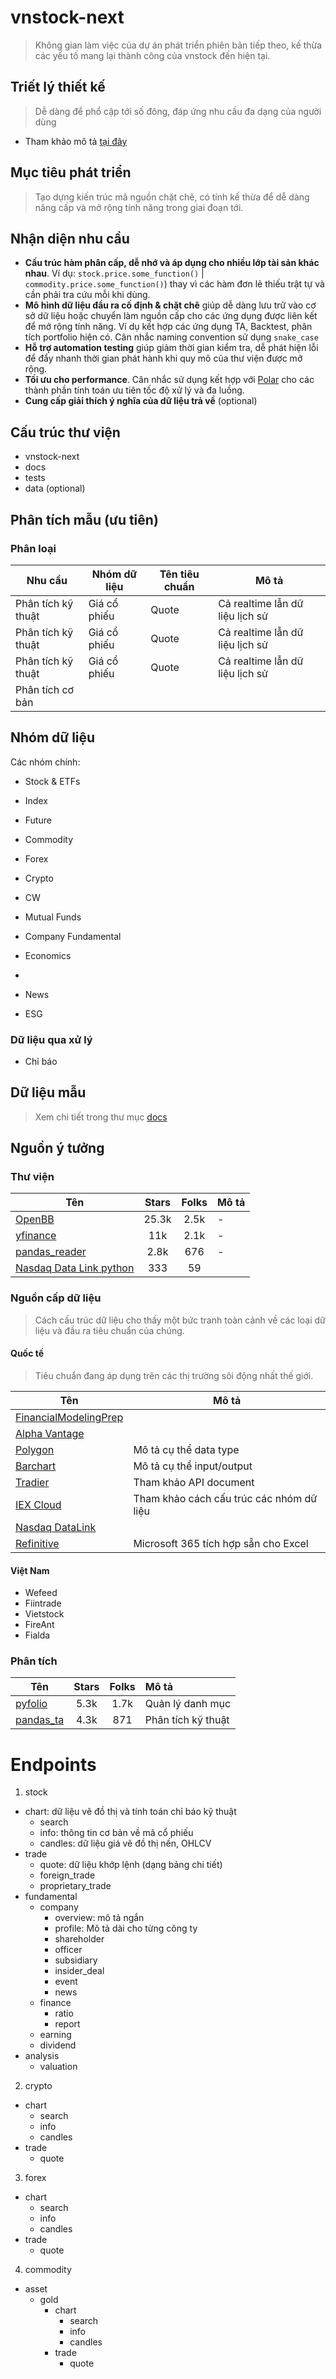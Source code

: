 # vnstock-next
> Không gian làm việc của dự án phát triển phiên bản tiếp theo, kế thừa các yếu tố mang lại thành công của vnstock đến hiện tại.

## Triết lý thiết kế
> Dễ dàng để phổ cập tới số đông, đáp ứng nhu cầu đa dạng của người dùng

- Tham khảo mô tả [tại đây](https://docs.vnstock.site/community/contribute/?h=tri%E1%BA%BFt+l%C3%BD#triet-ly-thiet-ke)

## Mục tiêu phát triển
> Tạo dựng kiến trúc mã nguồn chặt chẽ, có tính kế thừa để dễ dàng nâng cấp và mở rộng tính năng trong giai đoạn tới.

## Nhận diện nhu cầu
- **Cấu trúc hàm phân cấp, dễ nhớ và áp dụng cho nhiều lớp tài sản khác nhau**. Ví dụ: `stock.price.some_function()` | `commodity.price.some_function()`) thay vì các hàm đơn lẻ thiếu trật tự và cần phải tra cứu mỗi khi dùng.
- **Mô hình dữ liệu đầu ra cố định & chặt chẽ** giúp dễ dàng lưu trữ vào cơ sở dữ liệu hoặc chuyển làm nguồn cấp cho các ứng dụng được liên kết để mở rộng tính năng. Ví dụ kết hợp các ứng dụng TA, Backtest, phân tích portfolio hiện có. Cân nhắc naming convention sử dụng `snake_case`
- **Hỗ trợ automation testing** giúp giảm thời gian kiểm tra, dễ phát hiện lỗi để đẩy nhanh thời gian phát hành khi quy mô của thư viện được mở rộng.
- **Tối ưu cho performance**. Cân nhắc sử dụng kết hợp với [Polar](https://pola.rs/) cho các thành phần tính toán ưu tiên tốc độ xử lý và đa luồng.
- **Cung cấp giải thích ý nghĩa của dữ liệu trả về** (optional)


## Cấu trúc thư viện
- vnstock-next
- docs
- tests
- data (optional)


## Phân tích mẫu (ưu tiên)
### Phân loại
Nhu cầu | Nhóm dữ liệu | Tên tiêu chuẩn | Mô tả
--- | --- | --- | ---
Phân tích kỹ thuật | Giá cổ phiếu | Quote | Cả realtime lẫn dữ liệu lịch sử
Phân tích kỹ thuật | Giá cổ phiếu | Quote | Cả realtime lẫn dữ liệu lịch sử
Phân tích kỹ thuật | Giá cổ phiếu | Quote | Cả realtime lẫn dữ liệu lịch sử
Phân tích cơ bản | 

## Nhóm dữ liệu

Các nhóm chính:
- Stock & ETFs
- Index
- Future
- Commodity
- Forex
- Crypto
- CW
- Mutual Funds

- Company Fundamental
- Economics
- 
- News
- ESG

### Dữ liệu qua xử lý
- Chỉ báo

## Dữ liệu mẫu
> Xem chi tiết trong thư mục [docs](./docs)

## Nguồn ý tưởng
### Thư viện
Tên | Stars | Folks | Mô tả
--- | :---: | :---: | :-
[OpenBB](https://github.com/OpenBB-finance/OpenBBTerminal)  | 25.3k | 2.5k | -
[yfinance](https://github.com/ranaroussi/yfinance) | 11k | 2.1k | -
[pandas_reader](https://github.com/pydata/pandas-datareader/tree/main/pandas_datareader) | 2.8k | 676 | -
[Nasdaq Data Link python](https://github.com/Nasdaq/data-link-python) | 333 | 59 | 

### Nguồn cấp dữ liệu
> Cách cấu trúc dữ liệu cho thấy một bức tranh toàn cảnh về các loại dữ liệu và đầu ra tiêu chuẩn của chúng.
#### Quốc tế
> Tiêu chuẩn đang áp dụng trên các thị trường sôi động nhất thế giới.

Tên | Mô tả
--- | ---
[FinancialModelingPrep](https://site.financialmodelingprep.com/developer/docs) | 
[Alpha Vantage](https://www.alphavantage.co/#about) | 
[Polygon](https://polygon.io/docs/stocks/getting-started) | Mô tả cụ thể data type
[Barchart](https://www.barchart.com/ondemand/api) | Mô tả cụ thể input/output
[Tradier](https://documentation.tradier.com/brokerage-api/overview/market-data) | Tham khảo API document
[IEX Cloud](https://iexcloud.io/docs/core/QUOTE) | Tham khảo cách cấu trúc các nhóm dữ liệu
[Nasdaq DataLink](https://docs.data.nasdaq.com/docs/data-organization) | 
[Refinitive](https://www.lseg.com/en/data-analytics/financial-data) | Microsoft 365 tích hợp sẵn cho Excel

#### Việt Nam
- Wefeed
- Fiintrade
- Vietstock
- FireAnt
- Fialda


### Phân tích

Tên | Stars | Folks | Mô tả
--- | :---: | :---: | :-
[pyfolio](https://github.com/quantopian/pyfolio) | 5.3k | 1.7k | Quản lý danh mục
[pandas_ta](https://github.com/twopirllc/pandas-ta/tree/main) | 4.3k | 871 | Phân tích kỹ thuật

# Endpoints
1. stock
  - chart: dữ liệu vẽ đồ thị và tính toán chỉ báo kỹ thuật
    - search
    - info: thông tin cơ bản về mã cổ phiếu
    - candles: dữ liệu giá vẽ đồ thị nến, OHLCV
  - trade
    - quote: dữ liệu khớp lệnh (dạng bảng chi tiết)
    - foreign_trade
    - proprietary_trade
  - fundamental
    - company
      - overview: mô tả ngắn
      - profile: Mô tả dài cho từng công ty
      - shareholder
      - officer
      - subsidiary
      - insider_deal
      - event
      - news
    - finance
      - ratio
      - report
    - earning
    - dividend
  - analysis
    - valuation
2. crypto
  - chart
    - search
    - info
    - candles
  - trade
    - quote
3. forex
  - chart
    - search
    - info
    - candles
  - trade
    - quote
4. commodity
  - asset
    - gold
      - chart
        - search
        - info
        - candles
      - trade
        - quote